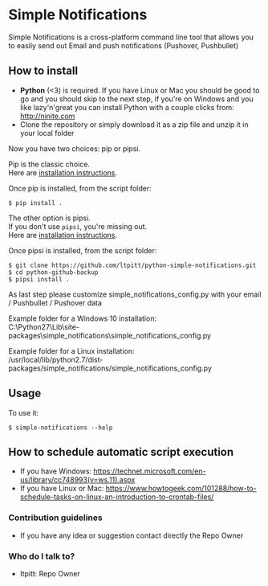 # Simple Notifications
Simple Notifications is a cross-platform command line tool that allows you to easily send out Email and push notifications (Pushover, Pushbullet)  

## How to install
* **Python** (<3) is required. If you have Linux or Mac you should be good to go and you should skip to the next step, if you're on Windows and you like lazy'n'great you can install Python with a couple clicks from: http://ninite.com
* Clone the repository or simply download it as a zip file and unzip it in your local folder

Now you have two choices: pip or pipsi.  

Pip is the classic choice.  
Here are [installation instructions](https://pip.pypa.io/en/stable/installing/).  

Once pip is installed, from the script folder:

    $ pip install .

The other option is pipsi.  
If you don't use `pipsi`, you're missing out.  
Here are [installation instructions](https://github.com/mitsuhiko/pipsi#readme).

Once pipsi is installed, from the script folder: 

    $ git clone https://github.com/ltpitt/python-simple-notifications.git
    $ cd python-github-backup
    $ pipsi install .

As last step please customize simple_notifications_config.py with your email / Pushbullet / Pushover data  

Example folder for a Windows 10 installation:  
C:\Python27\Lib\site-packages\simple_notifications\simple_notifications_config.py  
  
Example folder for a Linux installation:  
/usr/local/lib/python2.7/dist-packages/simple_notifications/simple_notifications_config.py  

## Usage

To use it:

    $ simple-notifications --help

## How to schedule automatic script execution
* If you have Windows: https://technet.microsoft.com/en-us/library/cc748993(v=ws.11).aspx
* If you have Linux or Mac: https://www.howtogeek.com/101288/how-to-schedule-tasks-on-linux-an-introduction-to-crontab-files/

### Contribution guidelines ###

* If you have any idea or suggestion contact directly the Repo Owner

### Who do I talk to? ###

* ltpitt: Repo Owner
